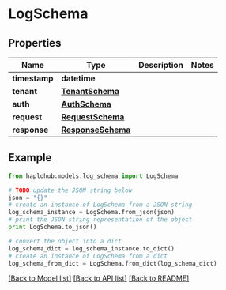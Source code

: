 # LogSchema


## Properties
Name | Type | Description | Notes
------------ | ------------- | ------------- | -------------
**timestamp** | **datetime** |  | 
**tenant** | [**TenantSchema**](TenantSchema.md) |  | 
**auth** | [**AuthSchema**](AuthSchema.md) |  | 
**request** | [**RequestSchema**](RequestSchema.md) |  | 
**response** | [**ResponseSchema**](ResponseSchema.md) |  | 

## Example

```python
from haplohub.models.log_schema import LogSchema

# TODO update the JSON string below
json = "{}"
# create an instance of LogSchema from a JSON string
log_schema_instance = LogSchema.from_json(json)
# print the JSON string representation of the object
print LogSchema.to_json()

# convert the object into a dict
log_schema_dict = log_schema_instance.to_dict()
# create an instance of LogSchema from a dict
log_schema_from_dict = LogSchema.from_dict(log_schema_dict)
```
[[Back to Model list]](../README.md#documentation-for-models) [[Back to API list]](../README.md#documentation-for-api-endpoints) [[Back to README]](../README.md)


